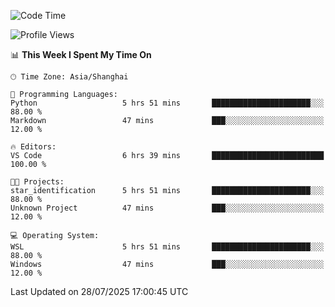 <!--START_SECTION:waka-->
![Code Time](http://img.shields.io/badge/Code%20Time-3%2C051%20hrs%2046%20mins-blue)

![Profile Views](http://img.shields.io/badge/Profile%20Views-1-blue)

📊 **This Week I Spent My Time On** 

```text
🕑︎ Time Zone: Asia/Shanghai

💬 Programming Languages: 
Python                   5 hrs 51 mins       ██████████████████████░░░   88.00 % 
Markdown                 47 mins             ███░░░░░░░░░░░░░░░░░░░░░░   12.00 % 

🔥 Editors: 
VS Code                  6 hrs 39 mins       █████████████████████████   100.00 % 

🐱‍💻 Projects: 
star_identification      5 hrs 51 mins       ██████████████████████░░░   88.00 % 
Unknown Project          47 mins             ███░░░░░░░░░░░░░░░░░░░░░░   12.00 % 

💻 Operating System: 
WSL                      5 hrs 51 mins       ██████████████████████░░░   88.00 % 
Windows                  47 mins             ███░░░░░░░░░░░░░░░░░░░░░░   12.00 % 
```


 Last Updated on 28/07/2025 17:00:45 UTC
<!--END_SECTION:waka-->